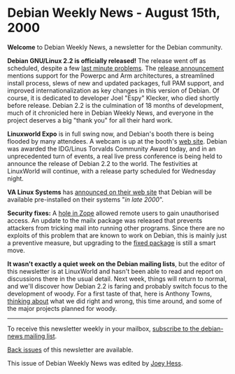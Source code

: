 
Debian Weekly News - August 15th, 2000
======================================



**Welcome** to Debian Weekly News, a newsletter for the Debian community.




**Debian GNU/Linux 2.2 is officially released!** The release went off
as scheduled, despite a few [last minute problems](https://www.debian.org/News/weekly/2000/26/mail#mail1).
The [release announcement](https://www.debian.org/News/2000/20000815)
mentions support for the
Powerpc and Arm architectures, a streamlined install process, slews of new
and updated packages, full PAM support, and improved internationalization as
key changes in this version of Debian. Of course, it is dedicated to
developer Joel "Espy" Klecker, who died shortly before release. Debian 2.2
is the culmination of 18 months of development, much of it chronicled here
in Debian Weekly News, and everyone in the project deserves a big "thank
you" for all their hard work.




**Linuxworld Expo** is in full swing now, and Debian's booth there is being
flooded by many attendees. A webcam is up at the booth's
[web site](http://linuxworld.debian.net/). Debian was awarded
the IDG/Linus Torvalds Community Award today, and in an unprecedented turn
of events, a real live press conference is being held to announce the
release of Debian 2.2 to the world. The festivities at LinuxWorld will
continue, with a release party scheduled for Wednesday night.




**VA Linux Systems** has [announced on their web site](http://www.valinux.com/software/debian/) that Debian will be
available pre-installed on their systems "*in late 2000*".




**Security fixes:**
A [hole in Zope](https://www.debian.org/security/2000/20000812) allowed
remote users to gain unauthorised access. An update to the mailx package was
released that prevents attackers from tricking mail into running other
programs. Since there are no exploits of this problem that are known to
work on Debian, this is mainly just a preventive measure, but upgrading to
the [fixed package](https://www.debian.org/security/2000/20000810)
is still a smart move.




**It wasn't exactly a quiet week on the Debian mailing lists**, but the
editor of this newsletter is at LinuxWorld and hasn't been able to read and
report on discussions there in the usual detail. Next week, things will
return to normal, and we'll discover how Debian 2.2 is faring and probably
switch focus to the development of woody. For a first taste of that, here is
Anthony Towns, [thinking about](https://www.debian.org/News/weekly/2000/26/mail#mail1.1) what we did right and
wrong, this time around, and some of the major projects planned for woody.





---



 To receive this newsletter weekly in your mailbox, [subscribe to the debian-news mailing list](https://lists.debian.org/debian-news/).



[Back issues](https://www.debian.org/News/weekly/) of this newsletter are available.



This issue of Debian Weekly News was edited by [Joey Hess](mailto:dwn@debian.org).




